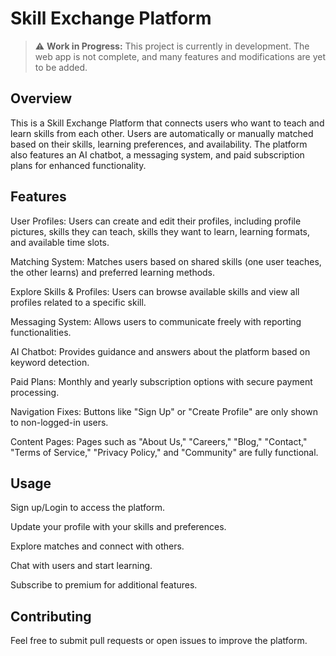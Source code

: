 # Skill Exchange Platform

> ⚠️ **Work in Progress:** This project is currently in development. The web app is not complete, and many features and modifications are yet to be added.

## Overview

This is a Skill Exchange Platform that connects users who want to teach and learn skills from each other. Users are automatically or manually matched based on their skills, learning preferences, and availability. The platform also features an AI chatbot, a messaging system, and paid subscription plans for enhanced functionality.

## Features

User Profiles: Users can create and edit their profiles, including profile pictures, skills they can teach, skills they want to learn, learning formats, and available time slots.

Matching System: Matches users based on shared skills (one user teaches, the other learns) and preferred learning methods.

Explore Skills & Profiles: Users can browse available skills and view all profiles related to a specific skill.

Messaging System: Allows users to communicate freely with reporting functionalities.

AI Chatbot: Provides guidance and answers about the platform based on keyword detection.

Paid Plans: Monthly and yearly subscription options with secure payment processing.

Navigation Fixes: Buttons like "Sign Up" or "Create Profile" are only shown to non-logged-in users.

Content Pages: Pages such as "About Us," "Careers," "Blog," "Contact," "Terms of Service," "Privacy Policy," and "Community" are fully functional.

## Usage

Sign up/Login to access the platform.

Update your profile with your skills and preferences.

Explore matches and connect with others.

Chat with users and start learning.

Subscribe to premium for additional features.

## Contributing

Feel free to submit pull requests or open issues to improve the platform.
